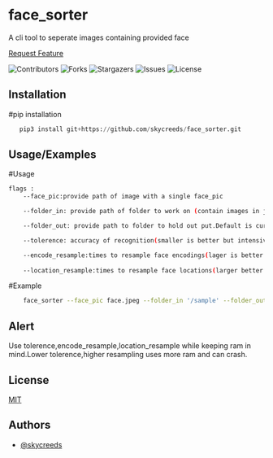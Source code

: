# face_sorter

A cli tool to seperate images containing provided face 

 <a href="https://github.com/skycreeds/face_sorter/issues">Request Feature</a>
  </p>
</p>

![Contributors](https://img.shields.io/github/contributors/skycreeds/face_sorter?color=dark-green) ![Forks](https://img.shields.io/github/forks/skycreeds/face_sorter?style=social) ![Stargazers](https://img.shields.io/github/stars/skycreeds/face_sorter?style=social) ![Issues](https://img.shields.io/github/issues/skycreeds/face_sorter) ![License](https://img.shields.io/github/license/skycreeds/face_sorter) 



## Installation

#pip installation

```python
   pip3 install git+https://github.com/skycreeds/face_sorter.git
```

## Usage/Examples

#Usage
```bash
flags :
    --face_pic:provide path of image with a single face_pic

    --folder_in: provide path of folder to work on (contain images in jpg or png) default is current directory

    --folder_out: provide path to folder to hold out put.Default is current directory

    --tolerence: accuracy of recognition(smaller is better but intensive) range(0,1) 0.5 is best 

    --encode_resample:times to resample face encodings(lager is better but intensive) integer 
    
    --location_resample:times to resample face locations(larger better but intensive) integer
```

#Example
```bash
    face_sorter --face_pic face.jpeg --folder_in '/sample' --folder_out 'out/' --tolerence 0.3 --encode_resample 2 --location_resample 2

```




## Alert


Use tolerence,encode_resample,location_resample while keeping ram in mind.Lower tolerence,higher resampling uses more ram and can crash.

## License

[MIT](https://choosealicense.com/licenses/mit/)


## Authors

- [@skycreeds](https://www.github.com/skycreeds)

